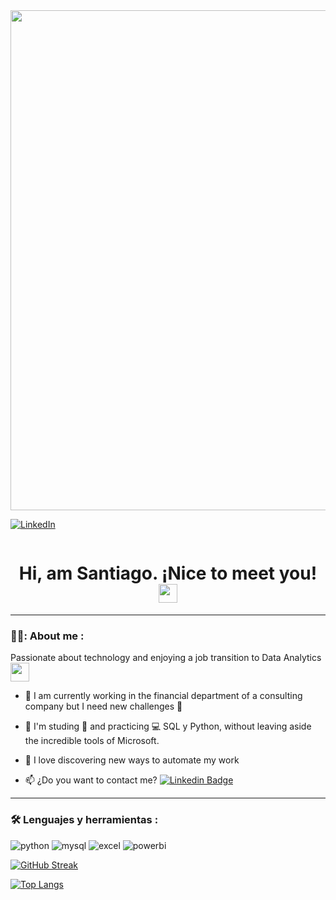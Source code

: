 <div id="header" align="center">
  <img decoding="async" src="https://github.com/santicar1809/banner_linkedin/blob/main/Banner%20para%20Linkedin%20Licenciado%20en%20marketing%20Corporativo%20Verde%20y%20blanco%20(1).png" width="800"/>
</div>

[![LinkedIn](https://img.shields.io/badge/LinkedIn-0077B5?style=for-the-badge&logo=linkedin&logoColor=white)](https://www.linkedin.com/in/santiago-cardenas18/)
<div id="badges" align="center">
<img decoding="async" src="https://visitor-badge-reloaded.herokuapp.com/badge?page_id=noelianav91.noelianav91&color=00cf00" alt=""/>
  <h1>
  Hi, am Santiago. ¡Nice to meet you!
  <img decoding="async" src="https://media.giphy.com/media/hvRJCLFzcasrR4ia7z/giphy.gif" width="30px"/>
</h1>

  ---
 <div id="header" align="left">

### 👨‍💻: About me :
 Passionate about technology and enjoying a job transition to Data Analytics<img decoding="async" src="https://media.giphy.com/media/WUlplcMpOCEmTGBtBW/giphy.gif" width="30">

* :telescope: I am currently working in the financial department of a consulting company but I need new challenges :muscle:

* :seedling: I'm studing :blue_book: and practicing :computer:  SQL y Python, without leaving aside the incredible tools of Microsoft.

* :heartbeat: I love discovering new ways to automate my work

* :mailbox: ¿Do you want to contact me? [![Linkedin Badge](https://img.shields.io/badge/-Santiago-blue?style=flat&logo=Linkedin&logoColor=white)](https://www.linkedin.com/in/santiago-cardenas18/)
---

### :hammer_and_wrench: Lenguajes y herramientas :
<div id="header" align="left">
    <img decoding="async" src="https://img.shields.io/badge/Python-3776AB?style=for-the-badge&logo=python&logoColor=white" alt="python"/>
  </a>
    <img decoding="async" src="https://img.shields.io/badge/MySQL-6DB33F?style=for-the-badge&logo=mysql&logoColor=white" alt="mysql"/>
  </a>
 <img decoding="async" src="https://img.shields.io/badge/Microsoft_Excel-217346?style=for-the-badge&logo=microsoft-excel&logoColor=white" alt="excel"/>
  </a>
 <img decoding="async" src="https://img.shields.io/badge/Power_BI-FFBE00?style=for-the-badge&logo=Power-BI&logoColor=white" alt="powerbi"/>
  </a>

</div>

 [![GitHub Streak](http://github-readme-streak-stats.herokuapp.com?user=santicar1809&theme=dark&background=000000)](https://git.io/streak-stats)

 [![Top Langs](https://github-readme-stats.vercel.app/api/top-langs/?username=santicar1809&layout=compact&theme=vision-friendly-dark)](https://github.com/anuraghazra/github-readme-stats)
<!---
santicar1809/santicar1809 is a ✨ special ✨ repository because its `README.md` (this file) appears on your GitHub profile.
You can click the Preview link to take a look at your changes.
--->

